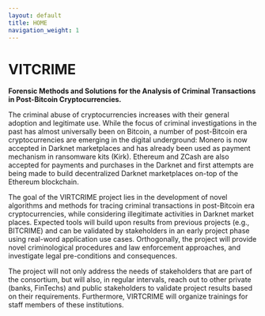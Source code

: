 ```yaml
---
layout: default
title: HOME
navigation_weight: 1
---
```

# VITCRIME

**Forensic Methods and Solutions for the Analysis of Criminal Transactions in Post-Bitcoin Cryptocurrencies.**

The criminal abuse of cryptocurrencies increases with their general adoption and legitimate use. While the focus of criminal investigations in the past has almost universally been on Bitcoin, a number of post-Bitcoin era cryptocurrencies are emerging in the digital underground: Monero is now accepted in Darknet marketplaces and has already been used as payment mechanism in ransomware kits (Kirk). Ethereum and ZCash are also accepted for payments and purchases in the Darknet and first attempts are being made to build decentralized Darknet marketplaces on-top of the Ethereum blockchain.

The goal of the VIRTCRIME project lies in the development of novel algorithms and methods for tracing criminal transactions in post-Bitcoin era cryptocurrencies, while considering illegitimate activities in Darknet market places. Expected tools will build upon results from previous projects (e.g., BITCRIME) and can be validated by stakeholders in an early project phase using real-word application use cases. Orthogonally, the project will provide novel criminological procedures and law enforcement approaches, and investigate legal pre-conditions and consequences.

The project will not only address the needs of stakeholders that are part of the consortium, but will also, in regular intervals, reach out to other private (banks, FinTechs) and public stakeholders to validate project results based on their requirements. Furthermore, VIRTCRIME will organize trainings for staff members of these institutions.

